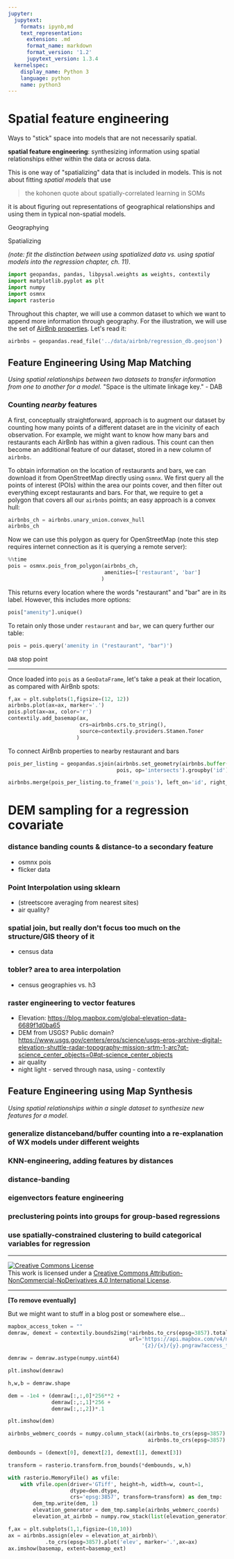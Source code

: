 ```yaml
---
jupyter:
  jupytext:
    formats: ipynb,md
    text_representation:
      extension: .md
      format_name: markdown
      format_version: '1.2'
      jupytext_version: 1.3.4
  kernelspec:
    display_name: Python 3
    language: python
    name: python3
---
```


# Spatial feature engineering


Ways to "stick" space into models that are not necessarily spatial.

<!-- #region -->
**spatial feature engineering**: synthesizing information using spatial relationships either within the data or across data. 

This is one way of "spatializing" data that is included in models. This is not about fitting *spatial models* that use
> the kohonen quote about spatially-correlated learning in SOMs

it is about figuring out representations of geographical relationships and using them in typical non-spatial models. 



Geographying

Spatializing

*(note: fit the distinction between using spatialized data vs. using spatial models into the regression chapter, ch. 11)*. 
<!-- #endregion -->

```python
import geopandas, pandas, libpysal.weights as weights, contextily
import matplotlib.pyplot as plt
import numpy
import osmnx
import rasterio
```

Throughout this chapter, we will use a common dataset to which we want to append more information through geography. For the illustration, we will use the set of [AirBnb properties](../data/airbnb/regression_cleaning). Let's read it:

```python
airbnbs = geopandas.read_file('../data/airbnb/regression_db.geojson')
```

## Feature Engineering Using Map Matching
*Using spatial relationships between two datasets to transfer information from one to another for a model.*
"Space is the ultimate linkage key." - DAB



### Counting *nearby* features


A first, conceptually straightforward, approach is to augment our dataset by counting how many points of a different dataset are in the vicinity of each observation. For example, we might want to know how many bars and restaurants each AirBnb has within a given radious. This count can then become an additional  feature of our dataset, stored in a new column of `airbnbs`.

To obtain information on the location of restaurants and bars, we can download it from OpenStreetMap directly using `osmnx`. We first query all the points of interest (POIs) within the area our points cover, and then filter out everything except restaurants and bars. For that, we require to get a polygon that covers all our `airbnbs` points; an easy approach is a convex hull:

```python
airbnbs_ch = airbnbs.unary_union.convex_hull
airbnbs_ch
```

Now we can use this polygon as query for OpenStreetMap (note this step requires internet connection as it is querying a remote server):

```python
%%time
pois = osmnx.pois_from_polygon(airbnbs_ch,
                               amenities=['restaurant', 'bar']
                              )
```

This returns every location where the words "restaurant" and "bar" are in its label. However, this includes more options:

```python
pois["amenity"].unique()
```

To retain only those under `restaurant` and `bar`, we can query further our table:

```python
pois = pois.query('amenity in ("restaurant", "bar")')
```

`DAB` stop point

---


Once loaded into `pois` as a `GeoDataFrame`, let's take a peak at their location, as compared with AirBnb spots:

```python jupyter={"outputs_hidden": true}
f,ax = plt.subplots(1,figsize=(12, 12))
airbnbs.plot(ax=ax, marker='.')
pois.plot(ax=ax, color='r')
contextily.add_basemap(ax, 
                       crs=airbnbs.crs.to_string(), 
                       source=contextily.providers.Stamen.Toner
                      )
```

To connect AirBnb properties to nearby restaurant and bars

```python
pois_per_listing = geopandas.sjoin(airbnbs.set_geometry(airbnbs.buffer(.01)), 
                                   pois, op='intersects').groupby('id').id.count()
```

```python
airbnbs.merge(pois_per_listing.to_frame('n_pois'), left_on='id', right_index=True).plot('n_pois')
```

# DEM sampling for a regression covariate



### distance banding counts & distance-to a secondary feature
- osmnx pois
- flicker data

### Point Interpolation using sklearn 
- (streetscore averaging from nearest sites)
- air quality?

### spatial join, but really don't focus too much on the structure/GIS theory of it
- census data 

### tobler? area to area interpolation

- census geographies vs. h3

### raster engineering to vector features

- Elevation: https://blog.mapbox.com/global-elevation-data-6689f1d0ba65
- DEM from USGS? Public domain? https://www.usgs.gov/centers/eros/science/usgs-eros-archive-digital-elevation-shuttle-radar-topography-mission-srtm-1-arc?qt-science_center_objects=0#qt-science_center_objects
- air quality
- night light - served through nasa, using - contextily


## Feature Engineering using Map Synthesis
*Using spatial relationships within a single dataset to synthesize new features for a model.*
### generalize distanceband/buffer counting into a re-explanation of WX models under different weights
### KNN-engineering, adding features by distances
### distance-banding
### eigenvectors feature engineering
### preclustering points into groups for group-based regressions
### use spatially-constrained clustering to build categorical variables for regression


---

<a rel="license" href="http://creativecommons.org/licenses/by-nc-nd/4.0/"><img alt="Creative Commons License" style="border-width:0" src="https://i.creativecommons.org/l/by-nc-nd/4.0/88x31.png" /></a><br />This work is licensed under a <a rel="license" href="http://creativecommons.org/licenses/by-nc-nd/4.0/">Creative Commons Attribution-NonCommercial-NoDerivatives 4.0 International License</a>.


---

**[To remove eventually]**

But we might want to stuff in a blog post or somewhere else...

```python
mapbox_access_token = ""
demraw, demext = contextily.bounds2img(*airbnbs.to_crs(epsg=3857).total_bounds, zoom=11,
                                       url='https://api.mapbox.com/v4/mapbox.terrain-rgb/'
                                           '{z}/{x}/{y}.pngraw?access_token='+mapbox_access_token) 
```

```python
demraw = demraw.astype(numpy.uint64)
```

```python
plt.imshow(demraw)
```

```python
h,w,b = demraw.shape
```

```python
dem = -1e4 + (demraw[:,:,0]*256**2 + 
              demraw[:,:,1]*256 + 
              demraw[:,:,2])*.1
```

```python
plt.imshow(dem)
```

```python
airbnbs_webmerc_coords = numpy.column_stack((airbnbs.to_crs(epsg=3857).geometry.x, 
                                             airbnbs.to_crs(epsg=3857).geometry.y))
```

```python
dembounds = (demext[0], demext[2], demext[1], demext[3])
```

```python
transform = rasterio.transform.from_bounds(*dembounds, w,h)
```

```python
with rasterio.MemoryFile() as vfile:
    with vfile.open(driver='GTiff', height=h, width=w, count=1, 
                    dtype=dem.dtype, 
                    crs='epsg:3857', transform=transform) as dem_tmp:
        dem_tmp.write(dem, 1)
        elevation_generator = dem_tmp.sample(airbnbs_webmerc_coords)
        elevation_at_airbnb = numpy.row_stack(list(elevation_generator))
```

```python
f,ax = plt.subplots(1,1,figsize=(10,10))
ax = airbnbs.assign(elev = elevation_at_airbnb)\
            .to_crs(epsg=3857).plot('elev', marker='.',ax=ax)
ax.imshow(basemap, extent=basemap_ext)
```
